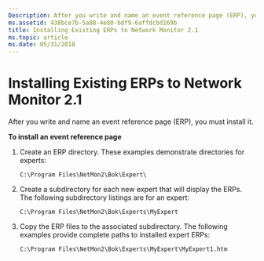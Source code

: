 ```yaml
---
Description: After you write and name an event reference page (ERP), you must install it.
ms.assetid: 438bce7b-5a88-4e80-bdf9-6affdcbd169b
title: Installing Existing ERPs to Network Monitor 2.1
ms.topic: article
ms.date: 05/31/2018
---
```


# Installing Existing ERPs to Network Monitor 2.1

After you write and name an event reference page (ERP), you must install it.

**To install an event reference page**

1.  Create an ERP directory. These examples demonstrate directories for experts:

    ``` syntax
    C:\Program Files\NetMon2\Bok\Expert\
    ```

2.  Create a subdirectory for each new expert that will display the ERPs. The following subdirectory listings are for an expert:

    ``` syntax
    C:\Program Files\NetMon2\Bok\Experts\MyExpert
    ```

3.  Copy the ERP files to the associated subdirectory. The following examples provide complete paths to installed expert ERPs:

    ``` syntax
    C:\Program Files\NetMon2\Bok\Experts\MyExpert\MyExpert1.htm
    ```

 

 



